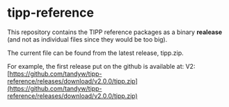 # tipp-reference

This repository contains the TIPP reference packages as a binary **realease** (and not as individual files since they would be too big). 

The current file can be found from the latest release, tipp.zip. 

For example, the first release put on the github is available at: V2: [https://github.com/tandyw/tipp-reference/releases/download/v2.0.0/tipp.zip](https://github.com/tandyw/tipp-reference/releases/download/v2.0.0/tipp.zip)
